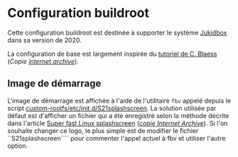# Configuration buildroot
Cette configuration buildroot est destinée à supporter le système [Jukidbox](https://github.com/symac/jukidbox) dans sa version de 2020.

La configuration de base est largement inspirée du [tutoriel de C. Blaess](https://www.blaess.fr/christophe/buildroot-lab/index.html) (*Copie [internet archive](https://web.archive.org/web/20201214052606/https://www.blaess.fr/christophe/buildroot-lab/index.html)*).

## Image de démarrage
L'image de démarrage est affichée à l'aide de l'utilitaire ```fbv``` appelé depuis le script [custom-rootfs/etc/init.d/S21splashscreen](custom-rootfs/etc/init.d/S21splashscreen). La solution utilisée par défaut est d'afficher un fichier qui a été enregistré selon la méthode décrite dans l'article [Super fast Linux splashscreen](https://bootlin.com/blog/super-fast-linux-splashscreen/) (*[copie Internet Archive](https://web.archive.org/web/20201214053126/https://bootlin.com/blog/super-fast-linux-splashscreen/)*). Si l'on souhaite changer ce logo, le plus simple est de modifier le fichier ``S21splashscreen```` pour commenter l'appel actuel à fbv et utiliser l'autre option. 

